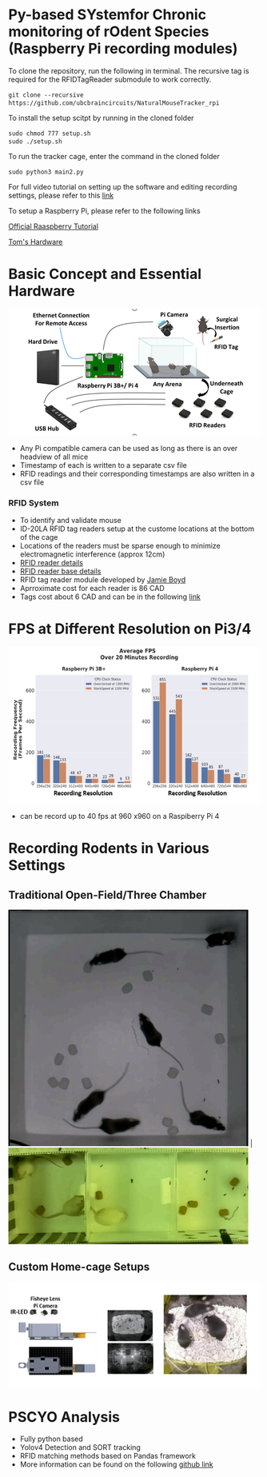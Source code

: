 # Py-based SYstemfor Chronic monitoring of rOdent Species (Raspberry Pi recording modules)

To clone the repository, run the following in terminal. The recursive tag is required for the RFIDTagReader submodule to work correctly.
```
git clone --recursive https://github.com/ubcbraincircuits/NaturalMouseTracker_rpi
```
To install the setup scitpt by running in the cloned folder

```
sudo chmod 777 setup.sh
sudo ./setup.sh
```
To run the tracker cage, enter the command in the cloned folder
```
sudo python3 main2.py
```

For full video tutorial on setting up the software and editing recording settings, please refer to this [link](https://www.sparkfun.com/products/9416)

To setup a Raspberry Pi, please refer to the following links

[Official Raaspberry Tutorial](https://www.youtube.com/watch?v=wjWZhV1v3Pk)

[Tom's Hardware](https://www.tomshardware.com/reviews/raspberry-pi-set-up-how-to,6029.html)


# Basic Concept and Essential Hardware
![](concept.png)
- Any Pi compatible camera can be used as long as there is an over headview of all mice
- Timestamp of each is written to a separate csv file
- RFID readings and their corresponding timestamps are also written in a csv file

### RFID System
- To identify and validate mouse 
- ID-20LA RFID tag readers setup at the custome locations at the bottom of the cage
- Locations of the readers must be sparse enough to minimize electromagnetic interference (approx 12cm)
- [RFID reader details](https://www.sparkfun.com/products/11828)
- [RFID reader base details](https://www.sparkfun.com/products/9963)
- RFID tag reader module developed by [Jamie Boyd](https://github.com/jamieboyd/RFIDTagReader)
- Aprroximate cost for each reader is 86 CAD
- Tags cost about 6 CAD and can be in the following [link](https://www.sparkfun.com/products/9416)


# FPS at Different Resolution on Pi3/4 
![](fps.png)
- can be record up to 40 fps at 960 x960 on a Raspiberry Pi 4

# Recording Rodents in Various Settings

## Traditional Open-Field/Three Chamber
![](open_field.PNG) | ![](three_chamber.PNG)

## Custom Home-cage Setups
![](home_cage_example.PNG)

# PSCYO Analysis 
- Fully python based
- Yolov4 Detection and SORT tracking
- RFID matching methods based on Pandas framework
- More information can be found on the following [github link](https://github.com/tf4ong/PSYCO)



